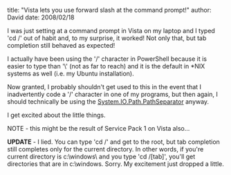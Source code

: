 
title: "Vista lets you use forward slash at the command prompt!"
author: David
date: 2008/02/18

<p>I was just setting at a command prompt in Vista on my laptop and I typed 'cd /' out of habit and, to my surprise, it worked! Not only that, but tab completion still behaved as expected!</p> <p>I actually have been using the '/' character in PowerShell because it is easier to type than '\' (not as far to reach) and it is the default in *NIX systems as well (i.e. my Ubuntu installation).</p> <p>Now granted, I probably shouldn't get used to this in the event that I inadvertently code a '/' character in one of my programs, but then again, I should technically be using the <a href="http://msdn2.microsoft.com/en-us/library/system.io.path.pathseparator.aspx">System.IO.Path.PathSeparator</a> anyway.</p> <p>I get excited about the little things.</p> <p>NOTE - this might be the result of Service Pack 1 on Vista also...</p> <p><strong>UPDATE</strong> - I lied. You can type 'cd /' and get to the root, but tab completion still completes only for the current directory. In other words, if you're current directory is c:\windows\ and you type 'cd /[tab]', you'll get directories that are in c:\windows. Sorry. My excitement just dropped a little.</p>
